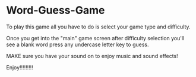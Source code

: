 # Word-Guess-Game

To play this game all you have to do is select your game type and difficulty.

Once you get into the "main" game screen after difficulty selection you'll see a blank word press any undercase letter key to guess. 

MAKE sure you have your sound on to enjoy music and sound effects!

Enjoy!!!!!!!!!